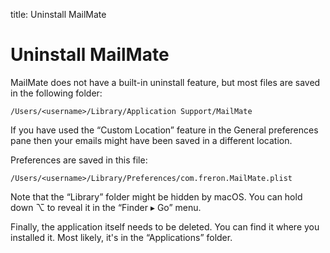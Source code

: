 title: Uninstall MailMate

# <a name="uninstall"></a>Uninstall MailMate

MailMate does not have a built-in uninstall feature, but most files are saved in the following folder:

	/Users/<username>/Library/Application Support/MailMate

If you have used the “Custom Location” feature in the General preferences pane then your emails might have been saved in a different location.

Preferences are saved in this file:

	/Users/<username>/Library/Preferences/com.freron.MailMate.plist

Note that the “Library” folder might be hidden by macOS. You can hold down ⌥ to reveal it in the “Finder ▸ Go” menu.

Finally, the application itself needs to be deleted. You can find it where you installed it. Most likely, it's in the “Applications” folder.
